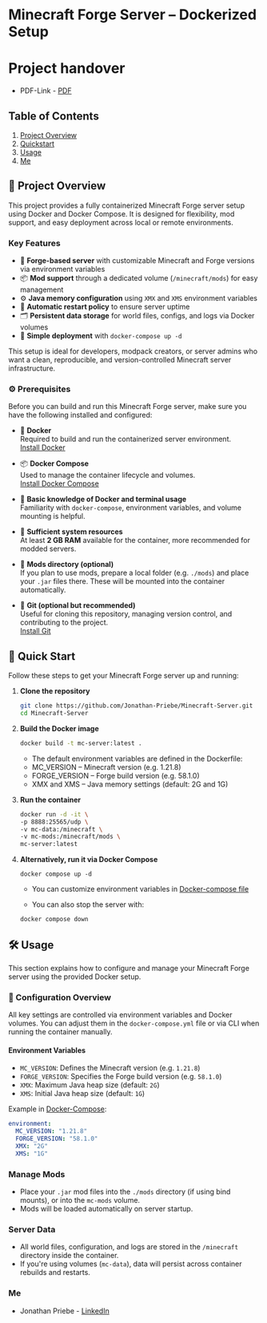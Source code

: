 # Minecraft Forge Server – Dockerized Setup

# Project handover
   - PDF-Link - [PDF](<./Minecraft Server Checkliste.pdf>)

## Table of Contents

1. [Project Overview](#project-overview)
2. [Quickstart](#quickstart)
3. [Usage](#usage)
4. [Me](#me)

## 🧱 Project Overview

This project provides a fully containerized Minecraft Forge server setup using Docker and Docker Compose. It is designed for flexibility, mod support, and easy deployment across local or remote environments.

### Key Features

- 🧩 **Forge-based server** with customizable Minecraft and Forge versions via environment variables  
- 📦 **Mod support** through a dedicated volume (`/minecraft/mods`) for easy management  
- ⚙️ **Java memory configuration** using `XMX` and `XMS` environment variables  
- 🔁 **Automatic restart policy** to ensure server uptime  
- 🗂️ **Persistent data storage** for world files, configs, and logs via Docker volumes  
- 🚀 **Simple deployment** with `docker-compose up -d`  

This setup is ideal for developers, modpack creators, or server admins who want a clean, reproducible, and version-controlled Minecraft server infrastructure.

### ⚙️ Prerequisites

Before you can build and run this Minecraft Forge server, make sure you have the following installed and configured:

- 🐳 **Docker**  
  Required to build and run the containerized server environment.  
  [Install Docker](https://docs.docker.com/get-docker)

- 📦 **Docker Compose**  
  Used to manage the container lifecycle and volumes.  
  [Install Docker Compose](https://docs.docker.com/compose/install)

- 🧠 **Basic knowledge of Docker and terminal usage**  
  Familiarity with `docker-compose`, environment variables, and volume mounting is helpful.

- 💾 **Sufficient system resources**  
  At least **2 GB RAM** available for the container, more recommended for modded servers.

- 📁 **Mods directory (optional)**  
  If you plan to use mods, prepare a local folder (e.g. `./mods`) and place your `.jar` files there. These will be mounted into the container automatically.

- 🧬 **Git (optional but recommended)**  
  Useful for cloning this repository, managing version control, and contributing to the project.  
  [Install Git](https://git-scm.com/downloads)

## 🚀 Quick Start

Follow these steps to get your Minecraft Forge server up and running:

1. **Clone the repository**
    ```bash
    git clone https://github.com/Jonathan-Priebe/Minecraft-Server.git
    cd Minecraft-Server
    ```

2. **Build the Docker image**

   ```bash
   docker build -t mc-server:latest .
   ```
   - The default environment variables are defined in the Dockerfile:
   - MC_VERSION – Minecraft version (e.g. 1.21.8)
   - FORGE_VERSION – Forge build version (e.g. 58.1.0)
   - XMX and XMS – Java memory settings (default: 2G and 1G)

3. **Run the container**

    ```bash
    docker run -d -it \
    -p 8888:25565/udp \
    -v mc-data:/minecraft \
    -v mc-mods:/minecraft/mods \
    mc-server:latest
    ```

4. **Alternatively, run it via Docker Compose**

    ```
    docker compose up -d
    ```
    - You can customize environment variables in [Docker-compose file](./docker-compose.yml)
    
    - You can also stop the server with:
    ```
    docker compose down
    ```

## 🛠️ Usage

This section explains how to configure and manage your Minecraft Forge server using the provided Docker setup.

### 🔧 Configuration Overview

All key settings are controlled via environment variables and Docker volumes. You can adjust them in the `docker-compose.yml` file or via CLI when running the container manually.

#### Environment Variables

- `MC_VERSION`: Defines the Minecraft version (e.g. `1.21.8`)
- `FORGE_VERSION`: Specifies the Forge build version (e.g. `58.1.0`)
- `XMX`: Maximum Java heap size (default: `2G`)
- `XMS`: Initial Java heap size (default: `1G`)

Example in [Docker-Compose](./docker-compose.yml):
```yaml
environment:
  MC_VERSION: "1.21.8"
  FORGE_VERSION: "58.1.0"
  XMX: "2G"
  XMS: "1G"
```

### Manage Mods

- Place your `.jar` mod files into the `./mods` directory (if using bind mounts), or into the `mc-mods` volume.
- Mods will be loaded automatically on server startup.

### Server Data

- All world files, configuration, and logs are stored in the `/minecraft` directory inside the container.
- If you're using volumes (`mc-data`), data will persist across container rebuilds and restarts.

### Me

- Jonathan Priebe - [LinkedIn](https://www.linkedin.com/in/jonathan-p-34471b1a5/)
